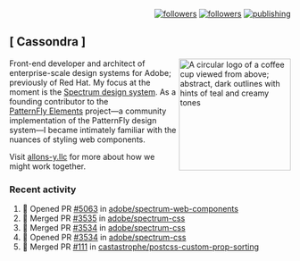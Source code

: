 <p align="right"><a rel="me" href="https://front-end.social/@castastrophe">
    <img alt="followers" title="Follow me on Mastodon" src="https://img.shields.io/mastodon/follow/109297102751309835?domain=https%3A%2F%2Ffront-end.social&label=Follow&logo=mastodon&logoColor=white&style=for-the-badge&labelColor=008080&color=006969"/></a>
  <a href="https://codepen.io/castastrophe/">
    <img alt="followers" title="Follow me on CodePen" src="https://img.shields.io/badge/23-1?color=640464&labelColor=7c007c&style=for-the-badge&logo=codepen&label=Follow"/></a>
<a href="https://castastrophe.medium.com/">
    <img alt="publishing" title="View articles on Medium" src="https://img.shields.io/badge/107-1?color=666&labelColor=444&label=subscribe&logo=medium&logoColor=white&style=for-the-badge"/></a>
</p>

## [&nbsp;Cassondra&nbsp;]

<img align="right" src="https://github-production-user-asset-6210df.s3.amazonaws.com/1840295/253016758-ba468774-1cd3-42c2-8f43-947b5eeb5edf.png" height="200" alt="A circular logo of a coffee cup viewed from above; abstract, dark outlines with hints of teal and creamy tones">

Front-end developer and architect of enterprise-scale design systems for Adobe; previously of Red Hat. My focus at the moment is the [Spectrum design system](https://github.com/adobe/spectrum-css). As a founding contributor to the [PatternFly&nbsp;Elements](https://github.com/patternfly/patternfly-elements) project&mdash;a community implementation of the PatternFly design system&mdash;I became intimately familiar with the nuances of styling web components.

Visit [allons-y.llc](http://allons-y.llc/) for more about how we might work together.

### Recent activity

<!--START_SECTION:activity-->
1. 💪 Opened PR [#5063](https://github.com/adobe/spectrum-web-components/pull/5063) in [adobe/spectrum-web-components](https://github.com/adobe/spectrum-web-components)
2. 🎉 Merged PR [#3535](https://github.com/adobe/spectrum-css/pull/3535) in [adobe/spectrum-css](https://github.com/adobe/spectrum-css)
3. 🎉 Merged PR [#3534](https://github.com/adobe/spectrum-css/pull/3534) in [adobe/spectrum-css](https://github.com/adobe/spectrum-css)
4. 💪 Opened PR [#3534](https://github.com/adobe/spectrum-css/pull/3534) in [adobe/spectrum-css](https://github.com/adobe/spectrum-css)
5. 🎉 Merged PR [#111](https://github.com/castastrophe/postcss-custom-prop-sorting/pull/111) in [castastrophe/postcss-custom-prop-sorting](https://github.com/castastrophe/postcss-custom-prop-sorting)
<!--END_SECTION:activity-->
